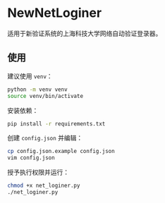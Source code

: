 # NewNetLoginer

适用于新验证系统的上海科技大学网络自动验证登录器。

## 使用

建议使用 `venv`：

```bash
python -m venv venv
source venv/bin/activate
```

安装依赖：

```bash
pip install -r requirements.txt
```

创建 `config.json` 并编辑：

```bash
cp config.json.example config.json
vim config.json
```

授予执行权限并运行：

```bash
chmod +x net_loginer.py
./net_loginer.py
```
